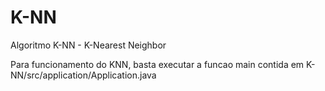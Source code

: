 # K-NN
Algoritmo K-NN -  K-Nearest Neighbor


Para funcionamento do KNN, basta executar a funcao main contida em K-NN/src/application/Application.java
